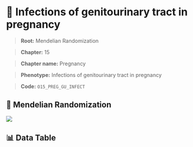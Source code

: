 # 🧪 Infections of genitourinary tract in pregnancy

> **Root:** Mendelian Randomization

> **Chapter:** 15  

> **Chapter name:** Pregnancy

> **Phenotype:** Infections of genitourinary tract in pregnancy  

> **Code:** `O15_PREG_GU_INFECT`

## 🧬 Mendelian Randomization  

<img src="/MR/Figures/Forward/O15_PREG_GU_INFECT.png"/>

## 📊 Data Table

<CsvTableMRF src="/MR/Data/Forward/O15_PREG_GU_INFECT.csv"/>
